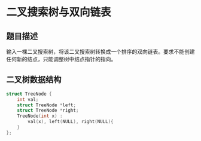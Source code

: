 # 二叉搜索树与双向链表
## 题目描述
输入一棵二叉搜索树，将该二叉搜索树转换成一个排序的双向链表。要求不能创建任何新的结点，只能调整树中结点指针的指向。 
## 二叉树数据结构
```C++
struct TreeNode {
	int val;
	struct TreeNode *left;
	struct TreeNode *right;
	TreeNode(int x) : 
		val(x), left(NULL), right(NULL){
    } 
};
```